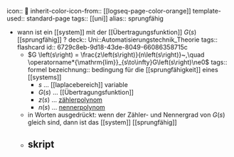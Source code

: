icon:: 🦘
inherit-color-icon-from:: [[logseq-page-color-orange]] 
template-used:: standard-page
tags:: [[uni]] 
alias:: sprungfähig

- wann ist ein [[system]] mit der [[Übertragungsfunktion]] $G(s)$ [[sprungfähig]] ? 
  deck:: Uni::Automatisierungstechnik_Theorie
  tags:: flashcard
  id:: 6729c8eb-9d18-43de-8049-66086358715c
	- $G \left(s\right) = \frac{z\left(s\right)}{n\left(s\right)}~,\quad \operatorname*{\mathrm{lim}}_{s\to\infty}G\left(s\right)\ne0$
	  tags:: formel
	  bezeichnung:: bedingung für die [[sprungfähigkeit]] eines [[systems]]
		- $s$ ... [[laplacebereich]] variable
		- $G\left(s\right)$ ... [[Übertragungsfunktion]]
		- $z\left(s\right)$ ... [zählerpolynom]([[polynom]])
		- $n\left(s\right)$ ... [nennerpolynom]([[polynom]])
	- in Worten ausgedrückt: wenn der Zähler- und Nennergrad von $G(s)$ gleich sind, dann ist das [[system]] [[sprungfähig]]
	- skript
		-